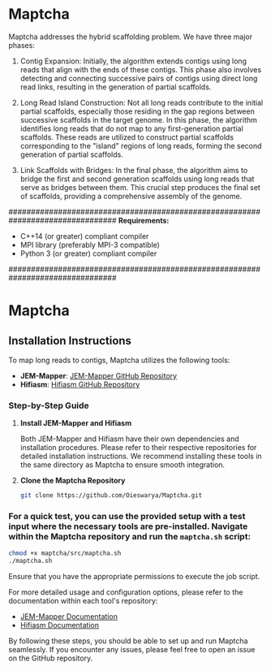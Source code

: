 # Maptcha

Maptcha addresses the hybrid scaffolding problem. We have three major phases: 
1. Contig Expansion: Initially, the algorithm extends contigs using long reads that align with the ends of these contigs. This phase also involves detecting and connecting successive pairs of contigs using direct long read links, resulting in the generation of partial scaffolds.

2. Long Read Island Construction: Not all long reads contribute to the initial partial scaffolds, especially those residing in the gap regions between successive scaffolds in the target genome. In this phase, the algorithm identifies long reads that do not map to any first-generation partial scaffolds. These reads are utilized to construct partial scaffolds corresponding to the "island" regions of long reads, forming the second generation of partial scaffolds.

3. Link Scaffolds with Bridges: In the final phase, the algorithm aims to bridge the first and second generation scaffolds using long reads that serve as bridges between them. This crucial step produces the final set of scaffolds, providing a comprehensive assembly of the genome.

################################################################################
**Requirements:**
- C++14 (or greater) compliant compiler
- MPI library (preferably MPI-3 compatible)
- Python 3 (or greater) compliant compiler
  
################################################################################

# Maptcha

## Installation Instructions

To map long reads to contigs, Maptcha utilizes the following tools:

- **JEM-Mapper**: [JEM-Mapper GitHub Repository](https://github.com/TazinRahman1105050/JEM-Mapper)
- **Hifiasm**: [Hifiasm GitHub Repository](https://github.com/chhylp123/hifiasm)

### Step-by-Step Guide

1. **Install JEM-Mapper and Hifiasm**

   Both JEM-Mapper and Hifiasm have their own dependencies and installation procedures. Please refer to their respective repositories for detailed installation instructions. We recommend installing these tools in the same directory as Maptcha to ensure smooth integration.

2. **Clone the Maptcha Repository**

   ```bash
   git clone https://github.com/Oieswarya/Maptcha.git

### For a quick test, you can use the provided setup with a test input where the necessary tools are pre-installed. Navigate  within the Maptcha repository and run the `maptcha.sh` script:


```bash
chmod +x maptcha/src/maptcha.sh
./maptcha.sh
```

Ensure that you have the appropriate permissions to execute the job script.

For more detailed usage and configuration options, please refer to the documentation within each tool's repository:

- [JEM-Mapper Documentation](https://github.com/TazinRahman1105050/JEM-Mapper)
- [Hifiasm Documentation](https://github.com/chhylp123/hifiasm)

By following these steps, you should be able to set up and run Maptcha seamlessly. If you encounter any issues, please feel free to open an issue on the GitHub repository.
